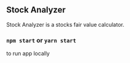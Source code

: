 ## Stock Analyzer

Stock Analyzer is a stocks fair value calculator.

### `npm start` or `yarn start`

to run app locally
